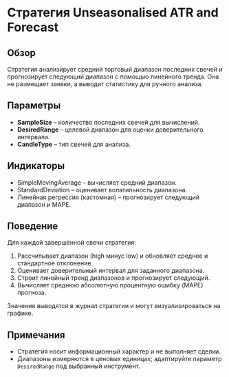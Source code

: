 # Стратегия Unseasonalised ATR and Forecast

## Обзор

Стратегия анализирует средний торговый диапазон последних свечей и прогнозирует следующий диапазон с помощью линейного тренда. Она не размещает заявки, а выводит статистику для ручного анализа.

## Параметры

- **SampleSize** – количество последних свечей для вычислений.
- **DesiredRange** – целевой диапазон для оценки доверительного интервала.
- **CandleType** – тип свечей для анализа.

## Индикаторы

- SimpleMovingAverage – вычисляет средний диапазон.
- StandardDeviation – оценивает волатильность диапазона.
- Линейная регрессия (кастомная) – прогнозирует следующий диапазон и MAPE.

## Поведение

Для каждой завершённой свечи стратегия:

1. Рассчитывает диапазон (high минус low) и обновляет среднее и стандартное отклонение.
2. Оценивает доверительный интервал для заданного диапазона.
3. Строит линейный тренд диапазонов и прогнозирует следующий.
4. Вычисляет среднюю абсолютную процентную ошибку (MAPE) прогноза.

Значения выводятся в журнал стратегии и могут визуализироваться на графике.

## Примечания

- Стратегия носит информационный характер и не выполняет сделки.
- Диапазоны измеряются в ценовых единицах; адаптируйте параметр `DesiredRange` под выбранный инструмент.
